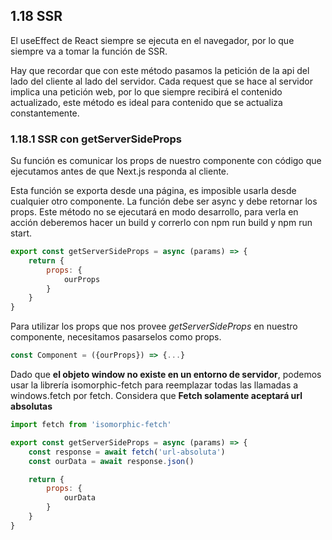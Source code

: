 ## 1.18 SSR

El useEffect de React siempre se ejecuta en el navegador, por lo que
siempre va a tomar la función de SSR.

Hay que recordar que con este método pasamos la petición de la api del
lado del cliente al lado del servidor. Cada request que se hace al
servidor implica una petición web, por lo que siempre recibirá el
contenido actualizado, este método es ideal para contenido que se
actualiza constantemente.

### 1.18.1 SSR con getServerSideProps

Su función es comunicar los props de nuestro componente con código que
ejecutamos antes de que Next.js responda al cliente.

Esta función se exporta desde una página, es imposible usarla desde
cualquier otro componente. La función debe ser async y debe retornar los
props. Este método no se ejecutará en modo desarrollo, para verla en
acción deberemos hacer un build y correrlo con npm run build y npm run
start.

``` javascript
export const getServerSideProps = async (params) => {
    return {
        props: {
            ourProps
        }
    }
}
```

Para utilizar los props que nos provee *getServerSideProps* en nuestro
componente, necesitamos pasarselos como props.

``` javascript
const Component = ({ourProps}) => {...}
```

Dado que **el objeto window no existe en un entorno de servidor**,
podemos usar la librería isomorphic-fetch para reemplazar todas las
llamadas a windows.fetch por fetch. Considera que **Fetch solamente
aceptará url absolutas**

``` javascript
import fetch from 'isomorphic-fetch'

export const getServerSideProps = async (params) => {
    const response = await fetch('url-absoluta')
    const ourData = await response.json()

    return {
        props: {
            ourData
        }
    }
}
```

